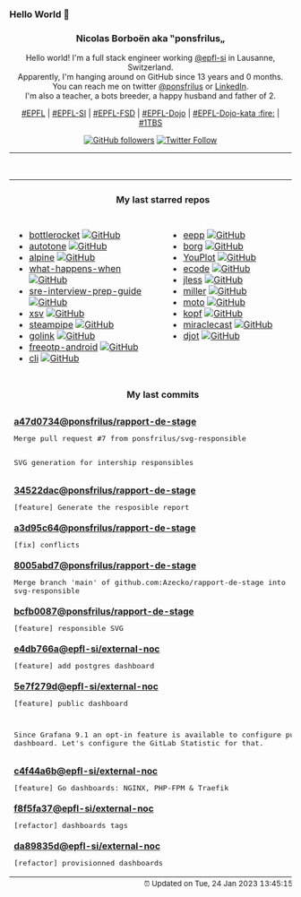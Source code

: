 ### Hello World 👋

<p align="center">
  <!-- use https://avatars.githubusercontent.com/u/176002?v=4 for your default github picture 
  <img src="https://raw.githubusercontent.com/ponsfrilus/ponsfrilus/master/img/ponsfrilus.png" title="Nicolas Borboën aka ‟ponsfrilus„" alt="Nicolas Borboën aka ‟ponsfrilus„" /> -->
  <h3 align="center">
    Nicolas Borboën aka ‟ponsfrilus„
  </h3>
  <p align="center">
    Hello world! I'm a full stack engineer working <a href="https://github.com/epfl-si">@epfl-si</a> in Lausanne, Switzerland.
    <br />Apparently, I'm hanging around on GitHub since 13 years and 0 months.
    <br />You can reach me on twitter <a href="https://twitter.com/ponsfrilus">@ponsfrilus</a> or <a href="http://linkedin.com/in/nicolasborboen">LinkedIn</a>.
    <br />I'm also a teacher, a bots breeder, a happy husband and father of 2.
  </p>
  <p align="center">
    <a href="https://www.epfl.ch">#EPFL</a> | 
    <a href="https://github.com/epfl-si/">#EPFL-SI</a> | 
    <a href="https://github.com/epfl-fsd">#EPFL-FSD</a> | 
    <a href="https://github.com/topics/epfl-dojo">#EPFL-Dojo</a> | 
    <a href="https://github.com/topics/epfl-dojo-kata">#EPFL-Dojo-kata :fire:</a> | 
    <a href="https://en.wikipedia.org/wiki/Indentation_style#Variant:_1TBS_(OTBS)">#1TBS</a>
  </p>
  <p align="center">
    <a href="https://github.com/ponsfrilus"><img alt="GitHub followers" src="https://img.shields.io/github/followers/ponsfrilus?label=Follow%20me%20on%20github&style=social"></a>
    <a href="https://twitter.com/ponsfrilus"><img alt="Twitter Follow" src="https://img.shields.io/twitter/follow/ponsfrilus?label=follow%20me%20on%20twitter&style=social"></a>
  </p>
  </p><hr><table align="center">
<tr>
<td colspan="2" align="center"><h4>My last starred repos</h4></td>
</tr>
<tr>
<td valign="top">
<ul>
<li>
<a href="https://github.com/bottlerocket-os/bottlerocket" title="An operating system designed for hosting containers" target="_blank">bottlerocket</a>&nbsp;<a href="https://github.com/bottlerocket-os/bottlerocket" title="An operating system designed for hosting containers" target="_blank"><img src="https://img.shields.io/github/stars/bottlerocket-os/bottlerocket?style=social" alt="GitHub"></a>
</li>
<li>
<a href="https://github.com/alexcrist/autotone" title="A vocal pitch correction web application (like Autotune)" target="_blank">autotone</a>&nbsp;<a href="https://github.com/alexcrist/autotone" title="A vocal pitch correction web application (like Autotune)" target="_blank"><img src="https://img.shields.io/github/stars/alexcrist/autotone?style=social" alt="GitHub"></a>
</li>
<li>
<a href="https://github.com/alpinejs/alpine" title="A rugged, minimal framework for composing JavaScript behavior in your markup. " target="_blank">alpine</a>&nbsp;<a href="https://github.com/alpinejs/alpine" title="A rugged, minimal framework for composing JavaScript behavior in your markup. " target="_blank"><img src="https://img.shields.io/github/stars/alpinejs/alpine?style=social" alt="GitHub"></a>
</li>
<li>
<a href="https://github.com/alex/what-happens-when" title="An attempt to answer the age old interview question "What happens when you type google.com into your browser and press enter?"" target="_blank">what-happens-when</a>&nbsp;<a href="https://github.com/alex/what-happens-when" title="An attempt to answer the age old interview question "What happens when you type google.com into your browser and press enter?"" target="_blank"><img src="https://img.shields.io/github/stars/alex/what-happens-when?style=social" alt="GitHub"></a>
</li>
<li>
<a href="https://github.com/mxssl/sre-interview-prep-guide" title="Site Reliability Engineer Interview Preparation Guide" target="_blank">sre-interview-prep-guide</a>&nbsp;<a href="https://github.com/mxssl/sre-interview-prep-guide" title="Site Reliability Engineer Interview Preparation Guide" target="_blank"><img src="https://img.shields.io/github/stars/mxssl/sre-interview-prep-guide?style=social" alt="GitHub"></a>
</li>
<li>
<a href="https://github.com/BurntSushi/xsv" title="A fast CSV command line toolkit written in Rust." target="_blank">xsv</a>&nbsp;<a href="https://github.com/BurntSushi/xsv" title="A fast CSV command line toolkit written in Rust." target="_blank"><img src="https://img.shields.io/github/stars/BurntSushi/xsv?style=social" alt="GitHub"></a>
</li>
<li>
<a href="https://github.com/turbot/steampipe" title="Use SQL to instantly query your cloud services (AWS, Azure, GCP and more). Open source CLI. No DB required. " target="_blank">steampipe</a>&nbsp;<a href="https://github.com/turbot/steampipe" title="Use SQL to instantly query your cloud services (AWS, Azure, GCP and more). Open source CLI. No DB required. " target="_blank"><img src="https://img.shields.io/github/stars/turbot/steampipe?style=social" alt="GitHub"></a>
</li>
<li>
<a href="https://github.com/tailscale/golink" title="A private shortlink service for tailnets" target="_blank">golink</a>&nbsp;<a href="https://github.com/tailscale/golink" title="A private shortlink service for tailnets" target="_blank"><img src="https://img.shields.io/github/stars/tailscale/golink?style=social" alt="GitHub"></a>
</li>
<li>
<a href="https://github.com/freeotp/freeotp-android" title="null" target="_blank">freeotp-android</a>&nbsp;<a href="https://github.com/freeotp/freeotp-android" title="null" target="_blank"><img src="https://img.shields.io/github/stars/freeotp/freeotp-android?style=social" alt="GitHub"></a>
</li>
<li>
<a href="https://github.com/teaxyz/cli" title="the next-generation, cross‐platform package manager" target="_blank">cli</a>&nbsp;<a href="https://github.com/teaxyz/cli" title="the next-generation, cross‐platform package manager" target="_blank"><img src="https://img.shields.io/github/stars/teaxyz/cli?style=social" alt="GitHub"></a>
</li>
</ul>
<img width="450" height="1" /></td>
<td valign="top">
<ul>
<li>
<a href="https://github.com/SpartanJ/eepp" title="eepp is an open source cross-platform game and application development framework heavily focused on the development of rich graphical user interfaces." target="_blank">eepp</a>&nbsp;<a href="https://github.com/SpartanJ/eepp" title="eepp is an open source cross-platform game and application development framework heavily focused on the development of rich graphical user interfaces." target="_blank"><img src="https://img.shields.io/github/stars/SpartanJ/eepp?style=social" alt="GitHub"></a>
</li>
<li>
<a href="https://github.com/borgbackup/borg" title="Deduplicating archiver with compression and authenticated encryption." target="_blank">borg</a>&nbsp;<a href="https://github.com/borgbackup/borg" title="Deduplicating archiver with compression and authenticated encryption." target="_blank"><img src="https://img.shields.io/github/stars/borgbackup/borg?style=social" alt="GitHub"></a>
</li>
<li>
<a href="https://github.com/red-data-tools/YouPlot" title="A command line tool that draw plots on the terminal." target="_blank">YouPlot</a>&nbsp;<a href="https://github.com/red-data-tools/YouPlot" title="A command line tool that draw plots on the terminal." target="_blank"><img src="https://img.shields.io/github/stars/red-data-tools/YouPlot?style=social" alt="GitHub"></a>
</li>
<li>
<a href="https://github.com/SpartanJ/ecode" title="Lightweight multi-platform code editor designed for modern hardware with a focus on responsiveness and performance." target="_blank">ecode</a>&nbsp;<a href="https://github.com/SpartanJ/ecode" title="Lightweight multi-platform code editor designed for modern hardware with a focus on responsiveness and performance." target="_blank"><img src="https://img.shields.io/github/stars/SpartanJ/ecode?style=social" alt="GitHub"></a>
</li>
<li>
<a href="https://github.com/PaulJuliusMartinez/jless" title="jless is a command-line JSON viewer designed for reading, exploring, and searching through JSON data." target="_blank">jless</a>&nbsp;<a href="https://github.com/PaulJuliusMartinez/jless" title="jless is a command-line JSON viewer designed for reading, exploring, and searching through JSON data." target="_blank"><img src="https://img.shields.io/github/stars/PaulJuliusMartinez/jless?style=social" alt="GitHub"></a>
</li>
<li>
<a href="https://github.com/johnkerl/miller" title="Miller is like awk, sed, cut, join, and sort for name-indexed data such as CSV, TSV, and tabular JSON" target="_blank">miller</a>&nbsp;<a href="https://github.com/johnkerl/miller" title="Miller is like awk, sed, cut, join, and sort for name-indexed data such as CSV, TSV, and tabular JSON" target="_blank"><img src="https://img.shields.io/github/stars/johnkerl/miller?style=social" alt="GitHub"></a>
</li>
<li>
<a href="https://github.com/getmoto/moto" title="A library that allows you to easily mock out tests based on AWS infrastructure." target="_blank">moto</a>&nbsp;<a href="https://github.com/getmoto/moto" title="A library that allows you to easily mock out tests based on AWS infrastructure." target="_blank"><img src="https://img.shields.io/github/stars/getmoto/moto?style=social" alt="GitHub"></a>
</li>
<li>
<a href="https://github.com/nolar/kopf" title="A Python framework to write Kubernetes operators in just a few lines of code" target="_blank">kopf</a>&nbsp;<a href="https://github.com/nolar/kopf" title="A Python framework to write Kubernetes operators in just a few lines of code" target="_blank"><img src="https://img.shields.io/github/stars/nolar/kopf?style=social" alt="GitHub"></a>
</li>
<li>
<a href="https://github.com/albfan/miraclecast" title="Connect external monitors to your system via Wifi-Display specification also known as Miracast" target="_blank">miraclecast</a>&nbsp;<a href="https://github.com/albfan/miraclecast" title="Connect external monitors to your system via Wifi-Display specification also known as Miracast" target="_blank"><img src="https://img.shields.io/github/stars/albfan/miraclecast?style=social" alt="GitHub"></a>
</li>
<li>
<a href="https://github.com/jgm/djot" title="A light markup language" target="_blank">djot</a>&nbsp;<a href="https://github.com/jgm/djot" title="A light markup language" target="_blank"><img src="https://img.shields.io/github/stars/jgm/djot?style=social" alt="GitHub"></a>
</li>
</ul>
<img width="450" height="1" /></td>
</tr>
<tr>
<td colspan="2" align="center"><h4>My last commits</h4></td>
</tr>
<tr>
        <td colspan="2">
          <div><strong><a href="https://api.github.com/repos/ponsfrilus/rapport-de-stage/commits/a47d0734681876282007042a316ebfa23126ab7f" title="2023-01-17T11:08:44.000+01:00" target="_blank">a47d0734</a><a href="https://github.com/ponsfrilus">@ponsfrilus</a><a href="https://github.com/ponsfrilus/rapport-de-stage" title="Génération de rapport de stage">/rapport-de-stage</a></strong></div>
          <pre>Merge pull request #7 from ponsfrilus/svg-responsible

SVG generation for intership responsibles</pre>
        </td>
        </tr><tr>
        <td colspan="2">
          <div><strong><a href="https://api.github.com/repos/ponsfrilus/rapport-de-stage/commits/34522dacdc7633aa216eea0528890b7d9091dbf0" title="2023-01-17T11:07:34.000+01:00" target="_blank">34522dac</a><a href="https://github.com/ponsfrilus">@ponsfrilus</a><a href="https://github.com/ponsfrilus/rapport-de-stage" title="Génération de rapport de stage">/rapport-de-stage</a></strong></div>
          <pre>[feature] Generate the resposible report</pre>
        </td>
        </tr><tr>
        <td colspan="2">
          <div><strong><a href="https://api.github.com/repos/ponsfrilus/rapport-de-stage/commits/a3d95c64bb6fbd62380e5951e4fd8b5fcc6183c8" title="2023-01-13T10:33:52.000+01:00" target="_blank">a3d95c64</a><a href="https://github.com/ponsfrilus">@ponsfrilus</a><a href="https://github.com/ponsfrilus/rapport-de-stage" title="Génération de rapport de stage">/rapport-de-stage</a></strong></div>
          <pre>[fix] conflicts</pre>
        </td>
        </tr><tr>
        <td colspan="2">
          <div><strong><a href="https://api.github.com/repos/ponsfrilus/rapport-de-stage/commits/8005abd7769873e7431e7a6aaaa37968ebc8d605" title="2023-01-13T10:29:15.000+01:00" target="_blank">8005abd7</a><a href="https://github.com/ponsfrilus">@ponsfrilus</a><a href="https://github.com/ponsfrilus/rapport-de-stage" title="Génération de rapport de stage">/rapport-de-stage</a></strong></div>
          <pre>Merge branch 'main' of github.com:Azecko/rapport-de-stage into svg-responsible</pre>
        </td>
        </tr><tr>
        <td colspan="2">
          <div><strong><a href="https://api.github.com/repos/ponsfrilus/rapport-de-stage/commits/bcfb00870c8c763841cd8a8ff2a58d591e47c732" title="2022-12-22T12:55:42.000+01:00" target="_blank">bcfb0087</a><a href="https://github.com/ponsfrilus">@ponsfrilus</a><a href="https://github.com/ponsfrilus/rapport-de-stage" title="Génération de rapport de stage">/rapport-de-stage</a></strong></div>
          <pre>[feature] responsible SVG</pre>
        </td>
        </tr><tr>
        <td colspan="2">
          <div><strong><a href="https://api.github.com/repos/epfl-si/external-noc/commits/e4db766ab407fc11cdfb9fbedc7e1da3493397ab" title="2022-12-12T18:50:44.000+01:00" target="_blank">e4db766a</a><a href="https://github.com/epfl-si">@epfl-si</a><a href="https://github.com/epfl-si/external-noc" title="External Network Operations Center for EPFL SI ISAS-FSD">/external-noc</a></strong></div>
          <pre>[feature] add postgres dashboard</pre>
        </td>
        </tr><tr>
        <td colspan="2">
          <div><strong><a href="https://api.github.com/repos/epfl-si/external-noc/commits/5e7f279d3f1116379129c4e5b0d1db54409b74fa" title="2022-12-10T01:26:46.000+01:00" target="_blank">5e7f279d</a><a href="https://github.com/epfl-si">@epfl-si</a><a href="https://github.com/epfl-si/external-noc" title="External Network Operations Center for EPFL SI ISAS-FSD">/external-noc</a></strong></div>
          <pre>[feature] public dashboard

Since Grafana 9.1 an opt-in feature is available to configure public 
dashboard. Let's configure the GitLab Statistic for that.</pre>
        </td>
        </tr><tr>
        <td colspan="2">
          <div><strong><a href="https://api.github.com/repos/epfl-si/external-noc/commits/c4f44a6bc95354ad14d7a602f6fc8def8b4cc124" title="2022-12-10T00:56:24.000+01:00" target="_blank">c4f44a6b</a><a href="https://github.com/epfl-si">@epfl-si</a><a href="https://github.com/epfl-si/external-noc" title="External Network Operations Center for EPFL SI ISAS-FSD">/external-noc</a></strong></div>
          <pre>[feature] Go dashboards: NGINX, PHP-FPM & Traefik</pre>
        </td>
        </tr><tr>
        <td colspan="2">
          <div><strong><a href="https://api.github.com/repos/epfl-si/external-noc/commits/f8f5fa3765efac8acbd3ad04bc44f2a23ce8a0d7" title="2022-12-10T00:18:11.000+01:00" target="_blank">f8f5fa37</a><a href="https://github.com/epfl-si">@epfl-si</a><a href="https://github.com/epfl-si/external-noc" title="External Network Operations Center for EPFL SI ISAS-FSD">/external-noc</a></strong></div>
          <pre>[refactor] dashboards tags</pre>
        </td>
        </tr><tr>
        <td colspan="2">
          <div><strong><a href="https://api.github.com/repos/epfl-si/external-noc/commits/da89835d650cc9dd4b7b779d544cee7bfbc2680c" title="2022-12-10T00:10:19.000+01:00" target="_blank">da89835d</a><a href="https://github.com/epfl-si">@epfl-si</a><a href="https://github.com/epfl-si/external-noc" title="External Network Operations Center for EPFL SI ISAS-FSD">/external-noc</a></strong></div>
          <pre>[refactor] provisionned dashboards</pre>
        </td>
        </tr><tfoot>
<tr>
<td colspan="2" align="right">
<img width="900" height="1" />
<small>⏰ Updated on Tue, 24 Jan 2023 13:45:15 GMT</small>
</td>
</tr>
</tfoot>
<br />
</table>
